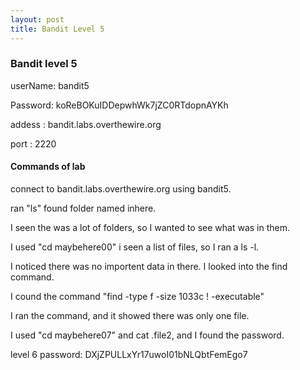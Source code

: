 ```yaml
---
layout: post
title: Bandit Level 5
---
```

<h3>Bandit level 5</h3>
<p>userName: bandit5</p>
<p>Password: koReBOKuIDDepwhWk7jZC0RTdopnAYKh</p>
<p>addess  : bandit.labs.overthewire.org</p>
<p>port    : 2220</p>
<h4>Commands of lab</h4>
<p>connect to bandit.labs.overthewire.org using bandit5.</p>
<p>ran "ls" found folder named inhere.</p>
<p>I seen the was a lot of folders, so I wanted to see what was in them.</p>
<p>I used "cd maybehere00" i seen a list of files, so I ran a ls -l.</p>
<p>I noticed there was no importent data in there. I looked into the find command.</p>
<p>I cound the command "find -type f -size 1033c ! -executable" </p>
<p>I ran the command, and it showed there was only one file.</p>
<p>I used "cd maybehere07"  and cat .file2, and I found the password.</p>
<p>level 6 password: DXjZPULLxYr17uwoI01bNLQbtFemEgo7</p>
